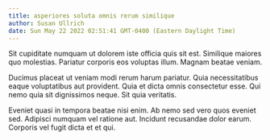 ```yaml
---
title: asperiores soluta omnis rerum similique
author: Susan Ullrich
date: Sun May 22 2022 02:51:41 GMT-0400 (Eastern Daylight Time)
---
```

Sit cupiditate numquam ut dolorem iste officia quis sit est. Similique maiores quo molestias. Pariatur corporis eos voluptas illum. Magnam beatae veniam.

 Ducimus placeat ut veniam modi rerum harum pariatur. Quia necessitatibus eaque voluptatibus aut provident. Quia et dicta omnis consectetur esse. Qui nemo quia sit dignissimos neque. Sit quia veritatis.

 Eveniet quasi in tempora beatae nisi enim. Ab nemo sed vero quos eveniet sed. Adipisci numquam vel ratione aut. Incidunt recusandae dolor earum. Corporis vel fugit dicta et et qui.